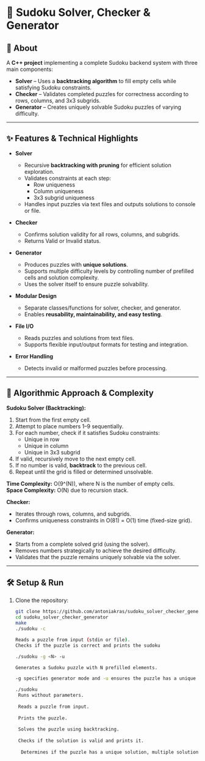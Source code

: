 # 🧩 Sudoku Solver, Checker & Generator

## 📖 About

A **C++ project** implementing a complete Sudoku backend system with three main components:

- **Solver** – Uses a **backtracking algorithm** to fill empty cells while satisfying Sudoku constraints.  
- **Checker** – Validates completed puzzles for correctness according to rows, columns, and 3x3 subgrids.  
- **Generator** – Creates uniquely solvable Sudoku puzzles of varying difficulty.

---

## ✨ Features & Technical Highlights

- **Solver**
  - Recursive **backtracking with pruning** for efficient solution exploration.
  - Validates constraints at each step:
    - Row uniqueness
    - Column uniqueness
    - 3x3 subgrid uniqueness
  - Handles input puzzles via text files and outputs solutions to console or file.

- **Checker**
  - Confirms solution validity for all rows, columns, and subgrids.
  - Returns Valid or Invalid status.
  
- **Generator**
  - Produces puzzles with **unique solutions**.
  - Supports multiple difficulty levels by controlling number of prefilled cells and solution complexity.
  - Uses the solver itself to ensure puzzle solvability.

- **Modular Design**
  - Separate classes/functions for solver, checker, and generator.
  - Enables **reusability, maintainability, and easy testing**.

- **File I/O**
  - Reads puzzles and solutions from text files.
  - Supports flexible input/output formats for testing and integration.

- **Error Handling**
  - Detects invalid or malformed puzzles before processing.

---

## 🧠 Algorithmic Approach & Complexity

**Sudoku Solver (Backtracking):**
1. Start from the first empty cell.
2. Attempt to place numbers 1–9 sequentially.
3. For each number, check if it satisfies Sudoku constraints:
   - Unique in row
   - Unique in column
   - Unique in 3x3 subgrid
4. If valid, recursively move to the next empty cell.
5. If no number is valid, **backtrack** to the previous cell.
6. Repeat until the grid is filled or determined unsolvable.

**Time Complexity:** O(9^(N)), where N is the number of empty cells.  
**Space Complexity:** O(N) due to recursion stack.

**Checker:**
- Iterates through rows, columns, and subgrids.
- Confirms uniqueness constraints in O(81) = O(1) time (fixed-size grid).

**Generator:**
- Starts from a complete solved grid (using the solver).
- Removes numbers strategically to achieve the desired difficulty.
- Validates that the puzzle remains uniquely solvable via the solver.

---

## 🛠️ Setup & Run

1. Clone the repository:
   ```bash
   git clone https://github.com/antoniakras/sudoku_solver_checker_generator.git
   cd sudoku_solver_checker_generator
   make
   ./sudoku -c
   
   Reads a puzzle from input (stdin or file).
   Checks if the puzzle is correct and prints the sudoku
   
   ./sudoku -g <N> -u
   
   Generates a Sudoku puzzle with N prefilled elements.
   
   -g specifies generator mode and -u ensures the puzzle has a unique solution.
   
   ./sudoku
    Runs without parameters.
    
    Reads a puzzle from input.
    
    Prints the puzzle.
    
    Solves the puzzle using backtracking.
    
    Checks if the solution is valid and prints it.
    
     Determines if the puzzle has a unique solution, multiple solutions, or no solution.


